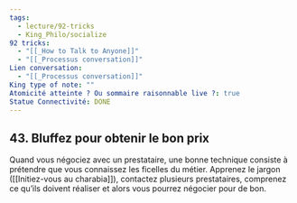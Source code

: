 ```yaml
---
tags:
  - lecture/92-tricks
  - King_Philo/socialize
92 tricks:
  - "[[_How to Talk to Anyone]]"
  - "[[_Processus conversation]]"
Lien conversation:
  - "[[_Processus conversation]]"
King type of note: ""
Atomicité atteinte ? Ou sommaire raisonnable live ?: true
Statue Connectivité: DONE
---
```


## 43. Bluffez pour obtenir le bon prix

Quand vous négociez avec un prestataire, une bonne technique consiste à prétendre que vous connaissez les ficelles du métier. 
Apprenez le jargon ([[Initiez-vous au charabia]]), contactez plusieurs prestataires, comprenez ce qu’ils doivent réaliser et alors vous pourrez négocier pour de bon.

